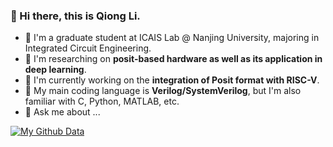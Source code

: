 ### 👋 Hi there, this is Qiong Li.

- 🌱 I'm a graduate student at ICAIS Lab @ Nanjing University, majoring in Integrated Circuit Engineering.
- 👀 I'm researching on **posit-based hardware as well as its application in deep learning**.
- 🤔 I'm currently working on the **integration of Posit format with RISC-V**.
- 🔭 My main coding language is **Verilog/SystemVerilog**, but I'm also familiar with C, Python, MATLAB, etc.
- 💬 Ask me about ...

[![My Github Data](https://github-readme-stats.vercel.app/api?username=qleenju)](https://github.com/qleenju)

<!--
**qleenju/qleenju** is a ✨ _special_ ✨ repository because its `README.md` (this file) appears on your GitHub profile.

Here are some ideas to get you started:

- 🔭 I’m currently working on ...
- 🌱 I’m currently learning ...
- 👯 I’m looking to collaborate on ...
- 🤔 I’m looking for help with ...
- 💬 Ask me about ...
- 📫 How to reach me: ...
- 😄 Pronouns: ...
- ⚡ Fun fact: ...
-->
